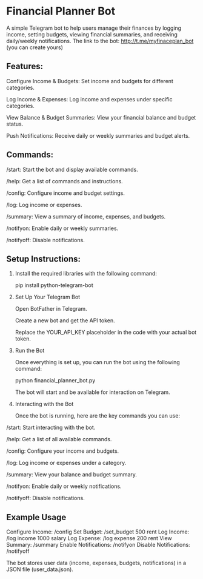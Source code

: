 # Financial Planner Bot
A simple Telegram bot to help users manage their finances by logging income, setting budgets, viewing financial summaries, and receiving daily/weekly notifications. The link to the bot: http://t.me/myfinaceplan_bot (you can create yours)

## Features:

Configure Income & Budgets: Set income and budgets for different categories.

Log Income & Expenses: Log income and expenses under specific categories.

View Balance & Budget Summaries: View your financial balance and budget status.

Push Notifications: Receive daily or weekly summaries and budget alerts.

## Commands:

/start: Start the bot and display available commands.

/help: Get a list of commands and instructions.

/config: Configure income and budget settings.

/log: Log income or expenses.

/summary: View a summary of income, expenses, and budgets.

/notifyon: Enable daily or weekly summaries.

/notifyoff: Disable notifications.

## Setup Instructions:

1. Install the required libraries with the following command:
   
   pip install python-telegram-bot

3. Set Up Your Telegram Bot

   Open BotFather in Telegram.

   Create a new bot and get the API token.

   Replace the YOUR_API_KEY placeholder in the code with your actual bot token.

3. Run the Bot

   Once everything is set up, you can run the bot using the following command:

   python financial_planner_bot.py

   The bot will start and be available for interaction on Telegram.

4. Interacting with the Bot

   Once the bot is running, here are the key commands you can use:

/start: Start interacting with the bot.

/help: Get a list of all available commands.

/config: Configure your income and budgets.

/log: Log income or expenses under a category.

/summary: View your balance and budget summary.

/notifyon: Enable daily or weekly notifications.

/notifyoff: Disable notifications.

## Example Usage

Configure Income:
/config
Set Budget:
/set_budget 500 rent
Log Income:
/log income 1000 salary
Log Expense:
/log expense 200 rent
View Summary:
/summary
Enable Notifications:
/notifyon
Disable Notifications:
/notifyoff

The bot stores user data (income, expenses, budgets, notifications) in a JSON file (user_data.json).
